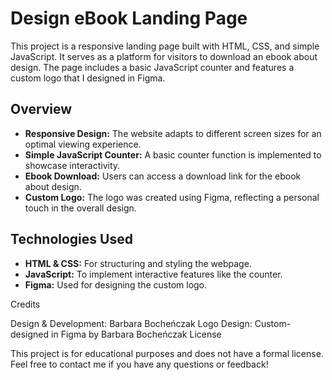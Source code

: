 # Design eBook Landing Page

This project is a responsive landing page built with HTML, CSS, and simple JavaScript. It serves as a platform for visitors to download an ebook about design. The page includes a basic JavaScript counter and features a custom logo that I designed in Figma.

## Overview

- **Responsive Design:** The website adapts to different screen sizes for an optimal viewing experience.
- **Simple JavaScript Counter:** A basic counter function is implemented to showcase interactivity.
- **Ebook Download:** Users can access a download link for the ebook about design.
- **Custom Logo:** The logo was created using Figma, reflecting a personal touch in the overall design.

## Technologies Used

- **HTML & CSS:** For structuring and styling the webpage.
- **JavaScript:** To implement interactive features like the counter.
- **Figma:** Used for designing the custom logo.

Credits

Design & Development: Barbara Bocheńczak
Logo Design: Custom-designed in Figma by Barbara Bocheńczak
License

This project is for educational purposes and does not have a formal license.
Feel free to contact me if you have any questions or feedback!
